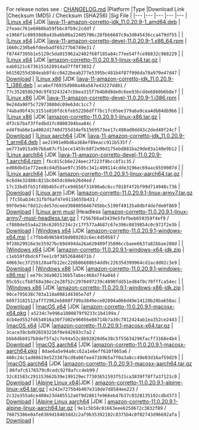 For release notes see : [CHANGELOG.md](https://github.com/corretto/corretto-11/blob/release-11.0.20.9.1/CHANGELOG.md)
|Platform   |Type   |Download Link  |Checksum (MD5) / Checksum (SHA256) |Sig File   |
|---    |---    |---    |---   |---    |
|[Linux x64](https://docs.aws.amazon.com/corretto/latest/corretto-11-ug/generic-linux-install.html) |JDK    |[java-11-amazon-corretto-jdk_11.0.20.9-1_amd64.deb](https://corretto.aws/downloads/resources/11.0.20.9.1/java-11-amazon-corretto-jdk_11.0.20.9-1_amd64.deb) | `2feaec761e6860ba59fbbc8fb9c2cddf` /<br /> `e1966f1c08930d8a43babb00a22405706c28fbb6687c9a3d045436cca479df55` |  |
|[Linux x64](https://docs.aws.amazon.com/corretto/latest/corretto-11-ug/generic-linux-install.html) |JDK    |[java-11-amazon-corretto-devel-11.0.20.9-1.x86_64.rpm](https://corretto.aws/downloads/resources/11.0.20.9.1/java-11-amazon-corretto-devel-11.0.20.9-1.x86_64.rpm) | `1660c230be6fdeebadf65277b6749e31` /<br /> `f87447395b1e5129c5da015962a2402f68f185a84c77ee54ffce98832c988229` |  |
|[Linux x64](https://docs.aws.amazon.com/corretto/latest/corretto-11-ug/generic-linux-install.html) |JDK    |[amazon-corretto-11.0.20.9.1-linux-x64.tar.gz](https://corretto.aws/downloads/resources/11.0.20.9.1/amazon-corretto-11.0.20.9.1-linux-x64.tar.gz) | `eab0121c6736151628914ad7ff0f3032` /<br /> `b6150255d304eab8fdcc0422beab277e5395bc481b4f87f096da78a979e47d47` | [Download](https://corretto.aws/downloads/resources/11.0.20.9.1/amazon-corretto-11.0.20.9.1-linux-x64.tar.gz.sig) |
|[Linux x86](https://docs.aws.amazon.com/corretto/latest/corretto-11-ug/generic-linux-install.html) |JDK    |[java-11-amazon-corretto-jdk_11.0.20.9-1_i386.deb](https://corretto.aws/downloads/resources/11.0.20.9.1/java-11-amazon-corretto-jdk_11.0.20.9-1_i386.deb) | `aca6ef76935d980a48a567e43227dd81` /<br /> `77c352858b29dc9f83243247cbbea315f764b0d8de0c6ee93bcdde6860b6b8e7` |  |
|[Linux x86](https://docs.aws.amazon.com/corretto/latest/corretto-11-ug/generic-linux-install.html) |JDK    |[java-11-amazon-corretto-devel-11.0.20.9-1.i386.rpm](https://corretto.aws/downloads/resources/11.0.20.9.1/java-11-amazon-corretto-devel-11.0.20.9-1.i386.rpm) | `9e24da90f5c72973080dc09e63dc1cc7` /<br /> `74aba9bf43c3151e810fdc6feb522b6dff7bc1fc85ee379a6a9cea4db84db9b6` |  |
|[Linux x86](https://docs.aws.amazon.com/corretto/latest/corretto-11-ug/generic-linux-install.html) |JDK    |[amazon-corretto-11.0.20.9.1-linux-x86.tar.gz](https://corretto.aws/downloads/resources/11.0.20.9.1/amazon-corretto-11.0.20.9.1-linux-x86.tar.gz) | `df3cb7baf3ffedbd1fc0808394baa84c` /<br /> `ed4f9ab8e1a4002d1748d755d34efb1569573ee17c498ad0dd43c2ded40f24cf` | [Download](https://corretto.aws/downloads/resources/11.0.20.9.1/amazon-corretto-11.0.20.9.1-linux-x86.tar.gz.sig) |
|[Linux aarch64](https://docs.aws.amazon.com/corretto/latest/corretto-11-ug/generic-linux-install.html) |JDK    |[java-11-amazon-corretto-jdk_11.0.20.9-1_arm64.deb](https://corretto.aws/downloads/resources/11.0.20.9.1/java-11-amazon-corretto-jdk_11.0.20.9-1_arm64.deb) | `ae21991e0bd6a368ef89eacc911b535f` /<br /> `ae773a915a9b7bba87cf51ece1459c68f2e96d175ebd881ba29de83a140e9b12` |  |
|[Linux aarch64](https://docs.aws.amazon.com/corretto/latest/corretto-11-ug/generic-linux-install.html) |JDK    |[java-11-amazon-corretto-devel-11.0.20.9-1.aarch64.rpm](https://corretto.aws/downloads/resources/11.0.20.9.1/java-11-amazon-corretto-devel-11.0.20.9-1.aarch64.rpm) | `fbc815cb6e224eec2f223f9bcc4f1c35` /<br /> `ed08dbd1e772ee8cd4d5bae97c3505c341c409114cdde3196ec69aac6559007d` |  |
|[Linux aarch64](https://docs.aws.amazon.com/corretto/latest/corretto-11-ug/generic-linux-install.html) |JDK    |[amazon-corretto-11.0.20.9.1-linux-aarch64.tar.gz](https://corretto.aws/downloads/resources/11.0.20.9.1/amazon-corretto-11.0.20.9.1-linux-aarch64.tar.gz) | `6c6d4e32d88c821bc045dc60eb26d4ed` /<br /> `17c33bd5fb51fd8b4b5cdfce9d656f31698a6c6ccf018f4f2bf99d714948c736` | [Download](https://corretto.aws/downloads/resources/11.0.20.9.1/amazon-corretto-11.0.20.9.1-linux-aarch64.tar.gz.sig) |
|[Linux arm](https://docs.aws.amazon.com/corretto/latest/corretto-11-ug/generic-linux-install.html) |JDK    |[amazon-corretto-11.0.20.9.1-linux-armv7.tar.gz](https://corretto.aws/downloads/resources/11.0.20.9.1/amazon-corretto-11.0.20.9.1-linux-armv7.tar.gz) | `7fc5bab34c31fbf6af47e911b655b431` /<br /> `99f0e94cf8d12cde57dceed308805646745bbc5190f49135a0dbf4defde0f869` | [Download](https://corretto.aws/downloads/resources/11.0.20.9.1/amazon-corretto-11.0.20.9.1-linux-armv7.tar.gz.sig) |
|[Linux arm musl](https://docs.aws.amazon.com/corretto/latest/corretto-11-ug/generic-linux-install.html) |Headless |[amazon-corretto-11.0.20.9.1-linux-armv7-musl-headless.tar.gz](https://corretto.aws/downloads/resources/11.0.20.9.1/amazon-corretto-11.0.20.9.1-linux-armv7-musl-headless.tar.gz) | `f256768ad3439e5fefbeb659359f4ef9` /<br /> `cf880de55a4a236c62055234c2c17f577a4687c67e396c0839854c0c972f2e3b` | [Download](https://corretto.aws/downloads/resources/11.0.20.9.1/amazon-corretto-11.0.20.9.1-linux-armv7-musl-headless.tar.gz.sig) |
|[Windows x64](https://docs.aws.amazon.com/corretto/latest/corretto-11-ug/windows-7-install.html)   |JDK    |[amazon-corretto-11.0.20.9.1-windows-x64.msi](https://corretto.aws/downloads/resources/11.0.20.9.1/amazon-corretto-11.0.20.9.1-windows-x64.msi) | `c7fbb4b9658459d089202c6ec4d59587` /<br /> `9f28b29916e3e35927bc69d494da26a620409f35006ccbaee6637a82bbae288d` |  |
|[Windows x64](https://docs.aws.amazon.com/corretto/latest/corretto-11-ug/windows-7-install.html)   |JDK    |[amazon-corretto-11.0.20.9.1-windows-x64-jdk.zip](https://corretto.aws/downloads/resources/11.0.20.9.1/amazon-corretto-11.0.20.9.1-windows-x64-jdk.zip) | `c1eb59fdbdc6f7ee1c0f38526846071b` /<br /> `40663ec3f259128a4fb12ec220b06688b54dd9c22635d399964cd1acdd02c3e9` | [Download](https://corretto.aws/downloads/resources/11.0.20.9.1/amazon-corretto-11.0.20.9.1-windows-x64-jdk.zip.sig) |
|[Windows x86](https://docs.aws.amazon.com/corretto/latest/corretto-11-ug/windows-7-install.html)   |JDK    |[amazon-corretto-11.0.20.9.1-windows-x86.msi](https://corretto.aws/downloads/resources/11.0.20.9.1/amazon-corretto-11.0.20.9.1-windows-x86.msi) | `ee79c3da902136b57abec468a7f4a04d` /<br /> `05cb5ccfb8f68a38ec2e28f52c2970497239c4090fdd51ed84f0c70fffca54ec` |  |
|[Windows x86](https://docs.aws.amazon.com/corretto/latest/corretto-11-ug/windows-7-install.html)   |JDK    |[amazon-corretto-11.0.20.9.1-windows-x86-jdk.zip](https://corretto.aws/downloads/resources/11.0.20.9.1/amazon-corretto-11.0.20.9.1-windows-x86-jdk.zip) | `90ce795638c703a110a0081d4305e7df` /<br /> `66973182512afff2962eb880f799a3849ece02094a066d49e14128b28ba658ac` | [Download](https://corretto.aws/downloads/resources/11.0.20.9.1/amazon-corretto-11.0.20.9.1-windows-x86-jdk.zip.sig) |
|[macOS x64](https://docs.aws.amazon.com/corretto/latest/corretto-11-ug/macos-install.html) |JDK    |[amazon-corretto-11.0.20.9.1-macosx-x64.pkg](https://corretto.aws/downloads/resources/11.0.20.9.1/amazon-corretto-11.0.20.9.1-macosx-x64.pkg) | `a5234c7e996a1800879f9233c1b4199a` /<br /> `4cb4ed552fd654016a30f7d02e96056e88714b7a30c7812424ab1ea352ce2443` |  |
|[macOS x64](https://docs.aws.amazon.com/corretto/latest/corretto-11-ug/macos-install.html) |JDK    |[amazon-corretto-11.0.20.9.1-macosx-x64.tar.gz](https://corretto.aws/downloads/resources/11.0.20.9.1/amazon-corretto-11.0.20.9.1-macosx-x64.tar.gz) | `3cace39cbd926593216f0e942693c7a2` /<br /> `bbb6dbb917b8def5fa2c7e94a52c8b92020d6e38c5f55634296facff3168e4b4` | [Download](https://corretto.aws/downloads/resources/11.0.20.9.1/amazon-corretto-11.0.20.9.1-macosx-x64.tar.gz.sig) |
|[macOS aarch64](https://docs.aws.amazon.com/corretto/latest/corretto-11-ug/macos-install.html) |JDK    |[amazon-corretto-11.0.20.9.1-macosx-aarch64.pkg](https://corretto.aws/downloads/resources/11.0.20.9.1/amazon-corretto-11.0.20.9.1-macosx-aarch64.pkg) | `8dae6a5e94a8cc62a1e6eff610f065a6` /<br /> `460c24c1ad08619e523387bcd9a06fee471b9b5a7f0a3a8cc49e03d16af59d29` |  |
|[macOS aarch64](https://docs.aws.amazon.com/corretto/latest/corretto-11-ug/macos-install.html) |JDK    |[amazon-corretto-11.0.20.9.1-macosx-aarch64.tar.gz](https://corretto.aws/downloads/resources/11.0.20.9.1/amazon-corretto-11.0.20.9.1-macosx-aarch64.tar.gz) | `86fafc6176579c0cedc92f8afcc4eb99` /<br /> `32c81583c291153662b39e199129ec77303651593f531ca3839f78f7a37121c0` | [Download](https://corretto.aws/downloads/resources/11.0.20.9.1/amazon-corretto-11.0.20.9.1-macosx-aarch64.tar.gz.sig) |
|[Alpine Linux x64](https://docs.aws.amazon.com/corretto/latest/corretto-11-ug/generic-linux-install.html)|JDK | [amazon-corretto-11.0.20.9.1-alpine-linux-x64.tar.gz](https://corretto.aws/downloads/resources/11.0.20.9.1/amazon-corretto-11.0.20.9.1-alpine-linux-x64.tar.gz) | `e242e7275b4b407e310de7d8584ee223` /<br /> `2c32e355a6ce400e23d485512a6f9d2881fe966eb47b37c0328135102cdbd373` | [Download](https://corretto.aws/downloads/resources/11.0.20.9.1/amazon-corretto-11.0.20.9.1-alpine-linux-x64.tar.gz.sig) |
|[Alpine Linux aarch64](https://docs.aws.amazon.com/corretto/latest/corretto-11-ug/generic-linux-install.html) |JDK | [amazon-corretto-11.0.20.9.1-alpine-linux-aarch64.tar.gz](https://corretto.aws/downloads/resources/11.0.20.9.1/amazon-corretto-11.0.20.9.1-alpine-linux-aarch64.tar.gz) | `9e1c5b58c01663eee625d672c3832f89` /<br /> `76875386e0afe8369d18403dd2c2af9b35392102c8375b4c0f02743d96692afa` | [Download](https://corretto.aws/downloads/resources/11.0.20.9.1/amazon-corretto-11.0.20.9.1-alpine-linux-aarch64.tar.gz.sig) |
